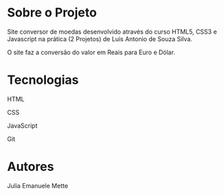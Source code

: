 # Sobre o Projeto
Site conversor de moedas desenvolvido através do curso HTML5, CSS3 e Javascript na prática (2 Projetos) de Luis Antonio de Souza Silva.

O site faz a conversão do valor em Reais para Euro e Dólar.


# Tecnologias
HTML

CSS

JavaScript

Git

# Autores
Julia Emanuele Mette

